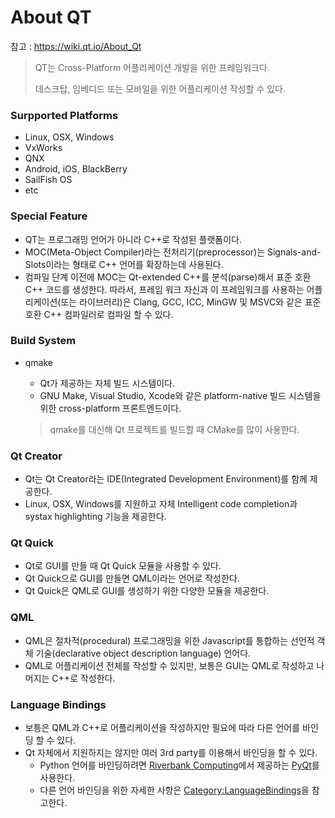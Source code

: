 # About QT

참고 : https://wiki.qt.io/About_Qt



> QT는 Cross-Platform 어플리케이션 개발을 위한 프레임워크다.
>
> 데스크탑, 임베디드 또는 모바일을 위한 어플리케이션 작성할 수 있다.



### Surpported Platforms

- Linux, OSX, Windows
- VxWorks
- QNX
- Android, iOS, BlackBerry
- SailFish OS
- etc



### Special Feature

- QT는 프로그래밍 언어가 아니라 C++로 작성된 플랫폼이다.
- MOC(Meta-Object Compiler)라는 전처리기(preprocessor)는 Signals-and-Slots이라는 형태로 C++ 언어를 확장하는데 사용된다.
- 컴파일 단계 이전에 MOC는 Qt-extended C++를 분석(parse)해서 표준 호환 C++ 코드를 생성한다. 따라서, 프레임 워크 자신과 이 프레임워크를 사용하는 어플리케이션(또는 라이브러리)은 Clang, GCC, ICC, MinGW 및 MSVC와 같은 표준 호환 C++ 컴파일러로 컴파일 할 수 있다.



### Build System

- qmake

  - Qt가 제공하는 자체 빌드 시스템이다.
  - GNU Make, Visual Studio, Xcode와 같은 platform-native 빌드 시스템을 위한 cross-platform 프론트엔드이다.

  

  > qmake를 대신해 Qt 프로젝트를 빌드할 때 CMake를 많이 사용한다.



### Qt Creator

- Qt는 Qt Creator라는 IDE(Integrated Development Environment)를 함께 제공한다.
- Linux, OSX, Windows를 지원하고 자체 Intelligent code completion과 systax highlighting 기능을 제공한다.



### Qt Quick

- Qt로 GUI를 만들 때 Qt Quick 모듈을 사용할 수 있다.
- Qt Quick으로 GUI를 만들면 QML이라는 언어로 작성한다.
- Qt Quick은 QML로 GUI를 생성하기 위한 다양한 모듈을 제공한다.



### QML

- QML은 절차적(procedural) 프로그래밍을 위한 Javascript를 통합하는 선언적 객체 기술(declarative object description language) 언어다.
- QML로 어플리케이션 전체를 작성할 수 있지만, 보통은 GUI는 QML로 작성하고 나머지는 C++로 작성한다.



### Language Bindings

- 보틍은 QML과 C++로 어플리케이션을 작성하지만 필요에 따라 다른 언어를 바인딩 할 수 있다.
- Qt 자체에서 지원하지는 않지만 여러 3rd party를 이용해서 바인딩을 할 수 있다.
  - Python 언어를 바인딩하려면  [Riverbank Computing](http://www.riverbankcomputing.co.uk/)에서 제공하는 [PyQt](https://riverbankcomputing.com/software/pyqt)를 사용한다.
  - 다른 언어 바인딩을 위한 자세한 사항은 [Category:LanguageBindings](https://wiki.qt.io/Category:LanguageBindings)을 참고한다.

































































